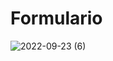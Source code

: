 # Formulario

![2022-09-23 (6)](https://user-images.githubusercontent.com/85081592/192074330-2fcb6f70-b2b7-4e98-ab67-f8d2cf245542.png)
